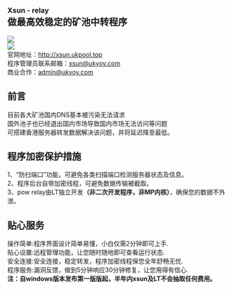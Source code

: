 <b><font size="3">Xsun - relay</font></b><br>
做最高效稳定的矿池中转程序
-----------------------------
<img src="http://xsun.ukpool.top/ppg_jpg/001.jpg" /><br>
<img src="http://xsun.ukpool.top/ppg_jpg/002.jpg" /><br>
官网地址：http://xsun.ukpool.top<br>
程序管理员联系邮箱：xsun@ukyoy.com<br>
商业合作：admin@ukyoy.com<br>

前言<br>
-----------------------------
目前各大矿池国内DNS基本被污染无法请求<br>
国外池子也已经退出国内市场导致国内市场无法访问等问题<br>
可搭建香港服务器转发数据解决该问题，并将延迟降至最低。<br>

程序加密保护措施<br>
-----------------------------
1、“防扫端口”功能，可避免各类扫描端口检测服务器状态及信息。<br>
2、程序后台自带加密线程，可避免数据传输被截取。<br>
3、pow relay由LT独立开发<b>（非二次开发程序，非MP内核）</b>，确保您的数据不外泄。<br>

贴心服务<br>
-----------------------------
操作简单:程序界面设计简单易懂，小白仅需2分钟即可上手.<br>
贴心设置:远程管理功能，让您随时随地即可查看运行状态.<br>
安全连接:安全连接，稳定转发，程序加密线程保您全年舒畅无忧.<br>
程序服务:漏洞反馈，做到5分钟响应30分钟修复，让您用得有信心.<br>
<b>注：自windows版本发布第一版版起，半年内xsun及LT不会抽取任何费用。</b><br>

